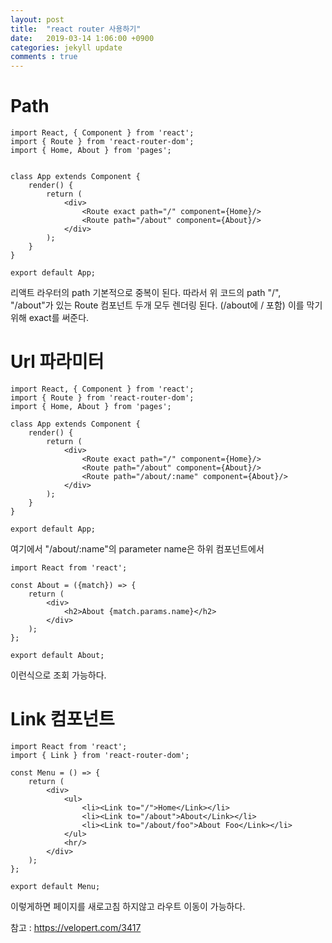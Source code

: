 ```yaml
---
layout: post
title:  "react router 사용하기"
date:   2019-03-14 1:06:00 +0900
categories: jekyll update
comments : true
---
```


# Path

```
import React, { Component } from 'react';
import { Route } from 'react-router-dom';
import { Home, About } from 'pages';


class App extends Component {
    render() {
        return (
            <div>
                <Route exact path="/" component={Home}/>
                <Route path="/about" component={About}/>
            </div>
        );
    }
}

export default App;
```

리액트 라우터의 path 기본적으로 중복이 된다. 따라서 위 코드의 path "/", "/about"가 있는 Route 컴포넌트 두개 모두 렌더링 된다. (/about에 / 포함) 이를 막기위해 exact를 써준다.

# Url 파라미터

```
import React, { Component } from 'react';
import { Route } from 'react-router-dom';
import { Home, About } from 'pages';

class App extends Component {
    render() {
        return (
            <div>
                <Route exact path="/" component={Home}/>
                <Route path="/about" component={About}/>
                <Route path="/about/:name" component={About}/>
            </div>
        );
    }
}

export default App;
```
여기에서 "/about/:name"의 parameter name은 하위 컴포넌트에서
```
import React from 'react';

const About = ({match}) => {
    return (
        <div>
            <h2>About {match.params.name}</h2>
        </div>
    );
};

export default About;
```
이런식으로 조회 가능하다.

# Link 컴포넌트

```
import React from 'react';
import { Link } from 'react-router-dom';

const Menu = () => {
    return (
        <div>
            <ul>
                <li><Link to="/">Home</Link></li>
                <li><Link to="/about">About</Link></li>
                <li><Link to="/about/foo">About Foo</Link></li>
            </ul>
            <hr/>
        </div>
    );
};

export default Menu;
```
이렇게하면 페이지를 새로고침 하지않고 라우트 이동이 가능하다.

참고 : https://velopert.com/3417
